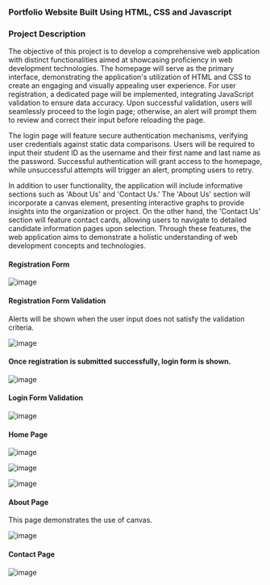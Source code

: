 ### Portfolio Website Built Using HTML, CSS and Javascript

### Project Description
The objective of this project is to develop a comprehensive web application with distinct functionalities aimed at showcasing proficiency in web development technologies. The homepage will serve as the primary interface, demonstrating the application's utilization of HTML and CSS to create an engaging and visually appealing user experience. For user registration, a dedicated page will be implemented, integrating JavaScript validation to ensure data accuracy. Upon successful validation, users will seamlessly proceed to the login page; otherwise, an alert will prompt them to review and correct their input before reloading the page.

The login page will feature secure authentication mechanisms, verifying user credentials against static data comparisons. Users will be required to input their student ID as the username and their first name and last name as the password. Successful authentication will grant access to the homepage, while unsuccessful attempts will trigger an alert, prompting users to retry.

In addition to user functionality, the application will include informative sections such as 'About Us' and 'Contact Us.' The 'About Us' section will incorporate a canvas element, presenting interactive graphs to provide insights into the organization or project. On the other hand, the 'Contact Us' section will feature contact cards, allowing users to navigate to detailed candidate information pages upon selection. Through these features, the web application aims to demonstrate a holistic understanding of web development concepts and technologies.

 
#### Registration Form
![image](https://github.com/cortizftw/portfolio-website/assets/32605654/4714937b-5ed1-476e-93e1-6cb5626f99ef)

#### Registration Form Validation
Alerts will be shown when the user input does not satisfy the validation criteria.

![image](https://github.com/cortizftw/portfolio-website/assets/32605654/d90c874e-0be7-44eb-99c0-3c8498c776c5)

#### Once registration is submitted successfully, login form is shown.

![image](https://github.com/cortizftw/portfolio-website/assets/32605654/d63c376e-492d-4fa3-aff3-518fc21dddf3)


#### Login Form Validation

![image](https://github.com/cortizftw/portfolio-website/assets/32605654/84f6a41a-aa1d-4368-9d18-2cb75c2013ec)

#### Home Page

![image](https://github.com/cortizftw/portfolio-website/assets/32605654/5e01480a-bda8-4250-916c-26f9922d0790)

![image](https://github.com/cortizftw/portfolio-website/assets/32605654/c441d2b0-d9fd-4471-bcd5-e833e0fa4426)

![image](https://github.com/cortizftw/portfolio-website/assets/32605654/3f21be9a-d3b2-476f-b6f7-9d686d1d14f9)

#### About Page
This page demonstrates the use of canvas.

![image](https://github.com/cortizftw/portfolio-website/assets/32605654/6ac79df0-e1fe-4ae8-b8d2-4f37aa283b55)


#### Contact Page

![image](https://github.com/cortizftw/portfolio-website/assets/32605654/0ba3b3b7-2162-4b89-8a45-d61c9406f390)

